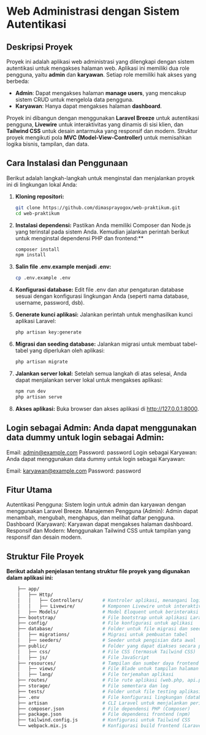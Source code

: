 # Web Administrasi dengan Sistem Autentikasi

## Deskripsi Proyek

Proyek ini adalah aplikasi web administrasi yang dilengkapi dengan sistem autentikasi untuk mengakses halaman web. Aplikasi ini memiliki dua role pengguna, yaitu **admin** dan **karyawan**. Setiap role memiliki hak akses yang berbeda:

- **Admin**: Dapat mengakses halaman **manage users**, yang mencakup sistem CRUD untuk mengelola data pengguna.
- **Karyawan**: Hanya dapat mengakses halaman **dashboard**.

Proyek ini dibangun dengan menggunakan **Laravel Breeze** untuk autentikasi pengguna, **Livewire** untuk interaktivitas yang dinamis di sisi klien, dan **Tailwind CSS** untuk desain antarmuka yang responsif dan modern. Struktur proyek mengikuti pola **MVC (Model-View-Controller)** untuk memisahkan logika bisnis, tampilan, dan data.

## Cara Instalasi dan Penggunaan

Berikut adalah langkah-langkah untuk menginstal dan menjalankan proyek ini di lingkungan lokal Anda:

1. **Kloning repositori:**
   ```bash
   git clone https://github.com/dimasprayogox/web-praktikum.git
   cd web-praktikum

2. **Instalasi dependensi:**
   Pastikan Anda memiliki Composer dan Node.js yang terinstal pada sistem Anda. Kemudian jalankan perintah berikut untuk        menginstal dependensi PHP dan frontend:**
   ```bash
   composer install
   npm install

3. **Salin file .env.example menjadi .env:**
   ```bash
   cp .env.example .env

4. **Konfigurasi database:**
   Edit file .env dan atur pengaturan database sesuai dengan konfigurasi lingkungan Anda (seperti nama database, username,         password, dsb).

5. **Generate kunci aplikasi:**
   Jalankan perintah untuk menghasilkan kunci aplikasi Laravel:
   ```bash
   php artisan key:generate

6. **Migrasi dan seeding database:**
   Jalankan migrasi untuk membuat tabel-tabel yang diperlukan oleh aplikasi:
   ```bash
   php artisan migrate

7. **Jalankan server lokal:**
   Setelah semua langkah di atas selesai, Anda dapat menjalankan server lokal untuk mengakses aplikasi:
   ```bash
   npm run dev
   php artisan serve

8. **Akses aplikasi:**
   Buka browser dan akses aplikasi di http://127.0.0.1:8000.
   
## Login sebagai Admin: Anda dapat menggunakan data dummy untuk login sebagai Admin:

Email: admin@example.com
Password: password
Login sebagai Karyawan: Anda dapat menggunakan data dummy untuk login sebagai Karyawan:

Email: karyawan@example.com
Password: password

## Fitur Utama
Autentikasi Pengguna: Sistem login untuk admin dan karyawan dengan menggunakan Laravel Breeze.
Manajemen Pengguna (Admin): Admin dapat menambah, mengubah, menghapus, dan melihat daftar pengguna.
Dashboard (Karyawan): Karyawan dapat mengakses halaman dashboard.
Responsif dan Modern: Menggunakan Tailwind CSS untuk tampilan yang responsif dan desain modern.

## Struktur File Proyek
**Berikut adalah penjelasan tentang struktur file proyek yang digunakan dalam aplikasi ini:**
```bash
    ├── app/
    │   ├── Http/
    │   │   ├── Controllers/       # Kontroler aplikasi, menangani logika aplikasi
    │   │   ├── Livewire/          # Komponen Livewire untuk interaktivitas
    │   ├── Models/                # Model Eloquent untuk berinteraksi dengan database
    ├── bootstrap/                 # File bootstrap untuk aplikasi Laravel
    ├── config/                    # File konfigurasi untuk aplikasi
    ├── database/                  # Folder untuk file migrasi dan seeders
    │   ├── migrations/            # Migrasi untuk pembuatan tabel
    │   ├── seeders/               # Seeder untuk pengisian data awal
    ├── public/                    # Folder yang dapat diakses secara publik (assets, index.php)
    │   ├── css/                   # File CSS (termasuk Tailwind CSS)
    │   ├── js/                    # File JavaScript
    ├── resources/                 # Tampilan dan sumber daya frontend
    │   ├── views/                 # File Blade untuk tampilan halaman
    │   ├── lang/                  # File terjemahan aplikasi
    ├── routes/                    # File rute aplikasi (web.php, api.php)
    ├── storage/                   # File sementara dan log
    ├── tests/                     # Folder untuk file testing aplikasi
    ├── .env                       # File konfigurasi lingkungan (database, kunci aplikasi)
    ├── artisan                    # CLI Laravel untuk menjalankan perintah
    ├── composer.json              # File dependensi PHP (Composer)
    ├── package.json               # File dependensi frontend (npm)
    ├── tailwind.config.js         # Konfigurasi untuk Tailwind CSS
    └── webpack.mix.js             # Konfigurasi build frontend (Laravel Mix)
    

    
